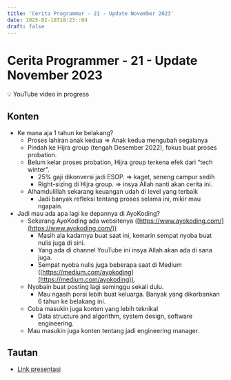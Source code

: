 ```yaml
---
title: 'Cerita Programmer - 21 - Update November 2023'
date: 2025-02-18T18:23::04
draft: false
---
```


# Cerita Programmer - 21 - Update November 2023

<aside>
💡 YouTube video in progress

</aside>

## Konten

- Ke mana aja 1 tahun ke belakang?
  - Proses lahiran anak kedua ⇒ Anak kedua mengubah segalanya
  - Pindah ke Hijra group (tengah Desember 2022), fokus buat proses probation.
  - Belum kelar proses probation, Hijra group terkena efek dari “tech winter”.
    - 25% gaji dikonversi jadi ESOP. ⇒ kaget, seneng campur sedih
    - Right-sizing di Hijra group. ⇒ insya Allah nanti akan cerita ini.
  - Alhamdulillah sekarang keuangan udah di level yang terbaik
    - Jadi banyak refleksi tentang proses selama ini, mikir mau ngapain.
- Jadi mau ada apa lagi ke depannya di AyoKoding?
  - Sekarang AyoKoding ada websitenya ([https://www.ayokoding.com/](https://www.ayokoding.com/))
    - Masih ala kadarnya buat saat ini, kemarin sempat nyoba buat nulis juga di sini.
    - Yang ada di channel YouTube ini insya Allah akan ada di sana juga.
    - Sempat nyoba nulis juga beberapa saat di Medium ([https://medium.com/ayokoding](https://medium.com/ayokoding)).
  - Nyobain buat posting lagi seminggu sekali dulu.
    - Mau ngasih porsi lebih buat keluarga. Banyak yang dikorbankan 6 tahun ke belakang ini.
  - Coba masukin juga konten yang lebih teknikal
    - Data structure and algorithm, system design, software engineering.
  - Mau masukin juga konten tentang jadi engineering manager.

## Tautan

- [Link presentasi](https://docs.google.com/presentation/d/1K3ju4rHycwaLd4Knb0FNdFgS6-WTyZKk7SFDkU0TT9s/edit?usp=sharing)
